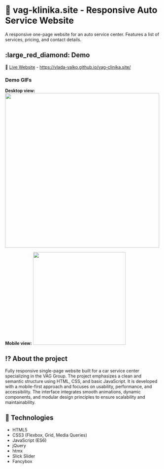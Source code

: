  #  :red_car: vag-klinika.site - Responsive Auto Service Website
A responsive one-page website for an auto service center. Features a list of services,  pricing, and contact details. 
 
 ## :large_red_diamond: Demo
:link:  [Live Website](https://vlada-valko.github.io/vag-clinika.site/) - https://vlada-valko.github.io/vag-clinika.site/
### Demo GIFs
**Desktop view:**  
<img src="./media/demo-desktop.gif" width="500" />

**Mobile view:** 
<img src="./media/demo-mobile.gif" width="300" />

## :interrobang: About the project
Fully responsive single-page website built for a car service center specializing in the VAG Group. The project emphasizes a clean and semantic structure using HTML, CSS, and basic JavaScript. It is developed with a mobile-first approach and focuses on usability, performance, and accessibility. The interface integrates smooth animations, dynamic components, and modular design principles to ensure scalability and maintainability.

## :wrench: Technologies
* HTML5
* CSS3 (Flexbox, Grid, Media Queries)
* JavaScript (ES6)
* jQuery
* htmx 
* Slick Slider
* Fancybox


